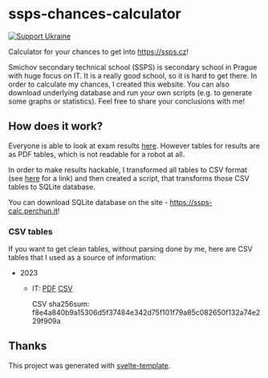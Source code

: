 # ssps-chances-calculator

[![Support Ukraine](https://badgen.net/badge/support/UKRAINE/?color=0057B8&labelColor=FFD700)](https://war.ukraine.ua/support-ukraine/)

Calculator for your chances to get into https://ssps.cz!

Smichov secondary technical school (SSPS) is secondary school in Prague with huge focus on IT. It is
a really good school, so it is hard to get there. In order to calculate my chances, I created this
website. You can also download underlying database and run your own scripts (e.g. to generate some
graphs or statistics). Feel free to share your conclusions with me!

## How does it work?

Everyone is able to look at exam results [here](https://www.ssps.cz/zajemci/kriteria-prijimaciho-rizeni-2/vysledky-prijimaciho-rizeni-pro-skolni-rok-2022-2023/).
However tables for results are as PDF tables, which is not readable for a robot at all.

In order to make results hackable, I transformed all tables to CSV format (see [here](#CSV-tables)
for a link) and then created a script, that transforms those CSV tables to SQLite database.

You can download SQLite database on the site - https://ssps-calc.perchun.it!

### CSV tables

If you want to get clean tables, without parsing done by me, here are CSV tables that I used as
a source of information:

- 2023
  - IT:
    [PDF](https://www.ssps.cz/wp-content/uploads/2023/05/IT_PR_23_v3.pdf)
    [CSV](https://files.perchun.it/ssps/2023it.csv)

    CSV sha256sum: f8e4a840b9a15306d5f37484e342d75f101f79a85c082650f132a74e229f909a

## Thanks

This project was generated with [svelte-template](https://github.com/PerchunPak/svelte-template).
